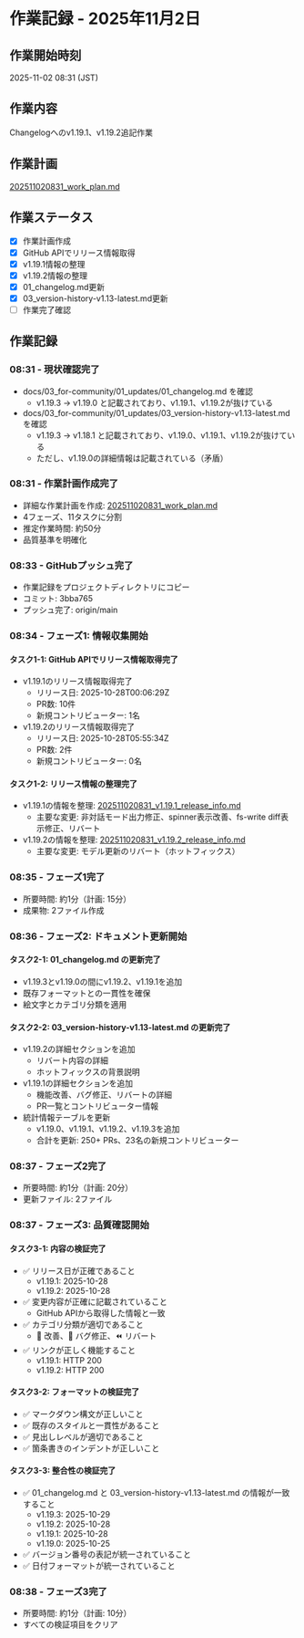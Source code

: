 # 作業記録 - 2025年11月2日

## 作業開始時刻
2025-11-02 08:31 (JST)

## 作業内容
Changelogへのv1.19.1、v1.19.2追記作業

## 作業計画
[202511020831_work_plan.md](202511020831_work_plan.md)

## 作業ステータス
- [x] 作業計画作成
- [x] GitHub APIでリリース情報取得
- [x] v1.19.1情報の整理
- [x] v1.19.2情報の整理
- [x] 01_changelog.md更新
- [x] 03_version-history-v1.13-latest.md更新
- [ ] 作業完了確認

## 作業記録

### 08:31 - 現状確認完了
- docs/03_for-community/01_updates/01_changelog.md を確認
  - v1.19.3 → v1.19.0 と記載されており、v1.19.1、v1.19.2が抜けている
- docs/03_for-community/01_updates/03_version-history-v1.13-latest.md を確認
  - v1.19.3 → v1.18.1 と記載されており、v1.19.0、v1.19.1、v1.19.2が抜けている
  - ただし、v1.19.0の詳細情報は記載されている（矛盾）

### 08:31 - 作業計画作成完了
- 詳細な作業計画を作成: [202511020831_work_plan.md](202511020831_work_plan.md)
- 4フェーズ、11タスクに分割
- 推定作業時間: 約50分
- 品質基準を明確化

### 08:33 - GitHubプッシュ完了
- 作業記録をプロジェクトディレクトリにコピー
- コミット: 3bba765
- プッシュ完了: origin/main

### 08:34 - フェーズ1: 情報収集開始

#### タスク1-1: GitHub APIでリリース情報取得完了
- v1.19.1のリリース情報取得完了
  - リリース日: 2025-10-28T00:06:29Z
  - PR数: 10件
  - 新規コントリビューター: 1名
- v1.19.2のリリース情報取得完了
  - リリース日: 2025-10-28T05:55:34Z
  - PR数: 2件
  - 新規コントリビューター: 0名

#### タスク1-2: リリース情報の整理完了
- v1.19.1の情報を整理: [202511020831_v1.19.1_release_info.md](202511020831_v1.19.1_release_info.md)
  - 主要な変更: 非対話モード出力修正、spinner表示改善、fs-write diff表示修正、リバート
- v1.19.2の情報を整理: [202511020831_v1.19.2_release_info.md](202511020831_v1.19.2_release_info.md)
  - 主要な変更: モデル更新のリバート（ホットフィックス）

### 08:35 - フェーズ1完了
- 所要時間: 約1分（計画: 15分）
- 成果物: 2ファイル作成

### 08:36 - フェーズ2: ドキュメント更新開始

#### タスク2-1: 01_changelog.md の更新完了
- v1.19.3とv1.19.0の間にv1.19.2、v1.19.1を追加
- 既存フォーマットとの一貫性を確保
- 絵文字とカテゴリ分類を適用

#### タスク2-2: 03_version-history-v1.13-latest.md の更新完了
- v1.19.2の詳細セクションを追加
  - リバート内容の詳細
  - ホットフィックスの背景説明
- v1.19.1の詳細セクションを追加
  - 機能改善、バグ修正、リバートの詳細
  - PR一覧とコントリビューター情報
- 統計情報テーブルを更新
  - v1.19.0、v1.19.1、v1.19.2、v1.19.3を追加
  - 合計を更新: 250+ PRs、23名の新規コントリビューター

### 08:37 - フェーズ2完了
- 所要時間: 約1分（計画: 20分）
- 更新ファイル: 2ファイル

### 08:37 - フェーズ3: 品質確認開始

#### タスク3-1: 内容の検証完了
- ✅ リリース日が正確であること
  - v1.19.1: 2025-10-28
  - v1.19.2: 2025-10-28
- ✅ 変更内容が正確に記載されていること
  - GitHub APIから取得した情報と一致
- ✅ カテゴリ分類が適切であること
  - 🔧 改善、🐛 バグ修正、⏪ リバート
- ✅ リンクが正しく機能すること
  - v1.19.1: HTTP 200
  - v1.19.2: HTTP 200

#### タスク3-2: フォーマットの検証完了
- ✅ マークダウン構文が正しいこと
- ✅ 既存のスタイルと一貫性があること
- ✅ 見出しレベルが適切であること
- ✅ 箇条書きのインデントが正しいこと

#### タスク3-3: 整合性の検証完了
- ✅ 01_changelog.md と 03_version-history-v1.13-latest.md の情報が一致すること
  - v1.19.3: 2025-10-29
  - v1.19.2: 2025-10-28
  - v1.19.1: 2025-10-28
  - v1.19.0: 2025-10-25
- ✅ バージョン番号の表記が統一されていること
- ✅ 日付フォーマットが統一されていること

### 08:38 - フェーズ3完了
- 所要時間: 約1分（計画: 10分）
- すべての検証項目をクリア
